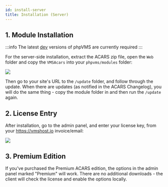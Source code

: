 ```yaml
---
id: install-server
title: Installation (Server)
---
```


## 1. Module Installation

:::info The latest [dev](http://downloads.phpvms.net/phpvms-7.0.0-dev.tar.gz)
versions of phpVMS are currently required :::

For the server-side installation, extract the ACARS zip file, open the `Web`
folder and copy the `VMSAcars` into your `phpvms/modules` folder:

![](img/copy_module_folder.png)

Then go to your site's URL to the `/update` folder, and follow through the
update. When there are updates (as notified in the ACARS Changelog), you will do
the same thing - copy the module folder in and then run the `/update` again.

## 2. License Entry

After installation, go to the admin panel, and enter your license key, from your
https://vmshost.io invoice/email:

![](img/module_config.png)

## 3. Premium Edition

If you've purchased the Premium ACARS edition, the options in the admin panel
marked "Premium" will work. There are no additional downloads - the client will
check the license and enable the options locally.
